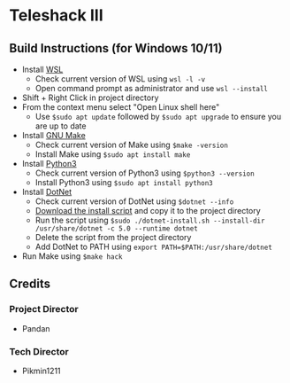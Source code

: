 
# Teleshack III

## Build Instructions (for Windows 10/11)

- Install [WSL](https://learn.microsoft.com/en-us/windows/wsl/install)
	- Check current version of WSL using ``wsl -l -v``
	- Open command prompt as administrator and use ``wsl --install``
- Shift + Right Click in project directory
- From the context menu select "Open Linux shell here"
	- Use ``$sudo apt update`` followed by ``$sudo apt upgrade`` to ensure you are up to date
- Install [GNU Make](https://www.gnu.org/software/make/)
	- Check current version of Make using ``$make -version``
	- Install Make using ``$sudo apt install make``
- Install [Python3](https://www.python.org/)
	- Check current version of Python3 using ``$python3 --version``
	- Install Python3 using ``$sudo apt install python3``
- Install [DotNet](https://dotnet.microsoft.com/en-us/)
	- Check current version of DotNet using ``$dotnet --info``
	- [Download the install script](https://dot.net/v1/dotnet-install.sh) and copy it to the project directory
	- Run the script using ``$sudo ./dotnet-install.sh --install-dir /usr/share/dotnet -c 5.0 --runtime dotnet``
	- Delete the script from the project directory
	- Add DotNet to PATH using ``export PATH=$PATH:/usr/share/dotnet``
- Run Make using ``$make hack``

## Credits

### Project Director
- Pandan

### Tech Director
- Pikmin1211
